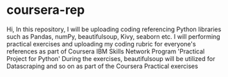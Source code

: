 # coursera-rep
Hi, In this repository, I will be uploading coding referencing Python libraries such as Pandas, numPy, beautifulsoup, Kivy, seaborn etc.
I will performing practical exercises and uploading my coding rubric for everyone's references as part of Coursera IBM Skills Network Program 'Practical Project for Python'
During the exercises, beautifulsoup will be utilized for Datascraping and so on as part of the Coursera Practical exercises
